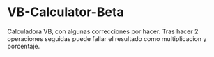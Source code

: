 # VB-Calculator-Beta
Calculadora VB, con algunas correcciones por hacer.
Tras hacer 2 operaciones seguidas puede fallar el resultado como multiplicacion y porcentaje.

